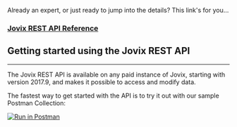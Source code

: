 Already an expert, or just ready to jump into the details? This link's for you...
### [Jovix REST API Reference](public/index.html)

## Getting started using the Jovix REST API
---
The Jovix REST API is available on any paid instance of Jovix, starting with version 2017.9, and makes it possible to access and modify data. 

The fastest way to get started with the API is to try it out with our sample Postman Collection:

[![Run in Postman](https://run.pstmn.io/button.svg)](https://app.getpostman.com/run-collection/2eec01d5777eda9bccfd)
